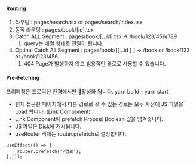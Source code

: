 
#### Routing
1. 라우팅 : pages/search.tsx or pages/search/index.tsx
2. 동적 라우팅 : pages/book/[id].tsx 
3. Catch ALL Segment : pages/book/[...id].tsx -> /book/123/456/789 
	1. query는 배열 형태로 전달이 됩니다.
4. Optinal Catch All Segment : pages/book/[[...id ] ] -> /book or /book/123 or /book/123/456
	1. 404 Page가 발생하지 않고 범용적인 경로로 사용할 수 있습니다.

#### Pre-Fetching
프리페칭은 프로덕션 환경에서만 활성화 됩니다.
yarn build - yarn start

- 현재 접근한 페이지에서 다른 경로로 갈 수 있는 경로는 모두 사전에 JS 파일을 Load 합니다. (Link Component)
- Link Component에 prefetch Props로 Boolean 값을 넘겨줍니다.
- JS 파일은 Disk에 캐시됩니다.
- useRouter 객체는 router.prefetch로 설정합니다.
``` tsx
useEffect(() => {
	router.prefetch('/경로');
},[]);
```



